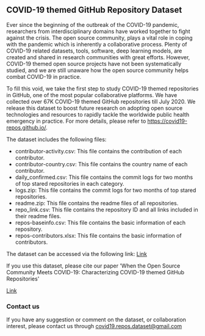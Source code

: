 ## COVID-19 themed GitHub Repository Dataset

Ever since the beginning of the outbreak of the COVID-19 pandemic, researchers from interdisciplinary domains have worked together to fight against the crisis. The open source community, plays a vital role in coping with the pandemic which is inherently a collaborative process. Plenty of COVID-19 related datasets, tools, software, deep learning models, are created and shared in research communities with great efforts. However, COVID-19 themed open source projects have not been systematically studied, and we are still unaware how the open source community helps combat COVID-19 in practice. 

To fill this void, we take the first step to study COVID-19 themed repositories in GitHub, one of the most popular collaborative platforms. We have collected over 67K COVID-19 themed GitHub repositories till July 2020. We release this dataset to boost future research on adopting open source technologies and resources to rapidly tackle the worldwide public health emergency in practice. For more details, please refer to https://covid19-repos.github.io/. 

The dataset includes the following files: 

* contributor-activity.csv: This file contains the contribution of each contributor.
* contributor-country.csv: This file contains the country name of each contributor.
* daily_confirmed.csv: This file contains the commit logs for two months of top stared repositories in each category.
* logs.zip: This file contains the commit logs for two months of top stared repositories.
* readme.zip: This file contains the readme files of all repositories. 
* repo_link.csv: This file contains the repository ID and all links included in their readme files. 
* repos-baseinfo.csv: This file contains the basic information of each repository. 
* repos-contributors.xlsx: This file contains the basic information of contributors. 

The dataset can be accessed via the following link: [Link](https://github.com/covid19-repos/covid19-repos)

If you use this dataset, please cite our paper 'When the Open Source Community Meets COVID-19: Characterizing COVID-19 themed GitHub Repositories'  

[Link](https://arxiv.org/abs/2010.12218)


### Contact us
If you have any suggestion or comment on the dataset, or collaboration interest, please contact us through covid19.repos.dataset@gmail.com
